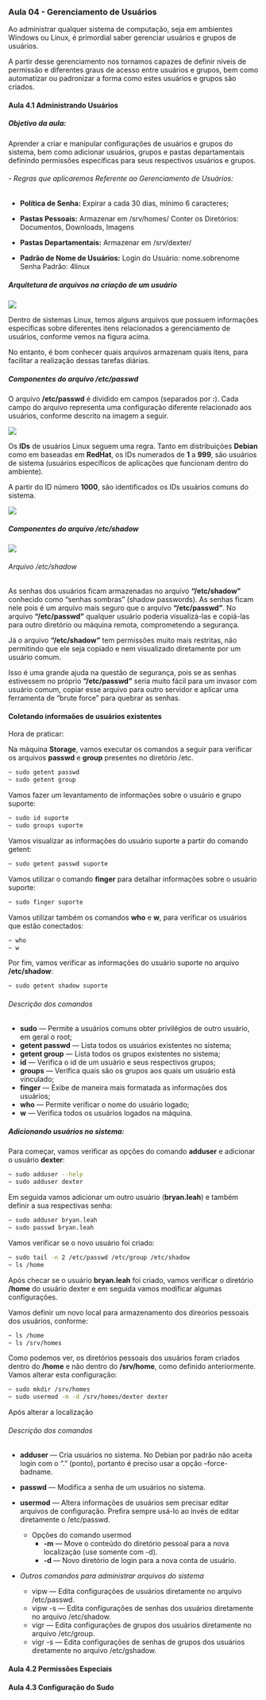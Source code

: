 ### Aula 04 -  Gerenciamento de Usuários

Ao administrar qualquer sistema de computação, seja em ambientes Windows ou Linux, é primordial saber gerenciar usuários e grupos de usuários.

A partir desse gerenciamento nos tornamos capazes de definir níveis de permissão e diferentes graus de acesso entre usuários e grupos, bem como automatizar ou padronizar a forma como estes usuários e grupos são criados.


#### Aula 4.1 Administrando Usuários

##### Objetivo da aula:
Aprender a criar e manipular configurações de usuários e grupos do sistema, bem como adicionar usuários, grupos e pastas departamentais definindo permissões específicas para seus respectivos usuários e grupos.

###### - Regras que aplicaremos Referente ao Gerenciamento de Usuários:

- **Política de Senha:**
Expirar a cada 30 dias, mínimo 6 caracteres;

- **Pastas Pessoais:**
Armazenar em /srv/homes/
Conter os Diretórios: Documentos, Downloads, Imagens

- **Pastas Departamentais:**
Armazenar em /srv/dexter/

- **Padrão de Nome de Usuários:**
Login do Usuário: nome.sobrenome
Senha Padrão: 4linux



##### Arquitetura de arquivos na criação de um usuário

![](assets/Aula_5-21c98e02.png)

Dentro de sistemas Linux, temos alguns arquivos que possuem informações específicas sobre diferentes itens relacionados a gerenciamento de usuários, conforme vemos na figura acima.

No entanto, é bom conhecer quais arquivos armazenam quais itens, para facilitar a realização dessas tarefas diárias.


##### Componentes do arquivo /etc/passwd

O arquivo **/etc/passwd** é dividido em campos (separados por **:**). Cada campo do arquivo representa uma configuração diferente relacionado aos usuários, conforme descrito na imagem a seguir.

![](assets/Aula_5-aa2ecdfa.png)

Os **IDs** de usuários Linux seguem uma regra. Tanto em distribuições **Debian** como em baseadas em **RedHat**, os IDs numerados de **1** a **999**, são usuários de sistema (usuários específicos de aplicações que funcionam dentro do ambiente).

A partir do ID número **1000**, são identificados os IDs usuários comuns do sistema.

![](assets/Aula_5-5043f20a.png)

##### Componentes do arquivo /etc/shadow

![](assets/Aula_5-d0b4e477.png)

###### Arquivo /etc/shadow

As senhas dos usuários ficam armazenadas no arquivo **“/etc/shadow”** conhecido como “senhas sombras” (shadow passwords). As senhas ficam nele pois é um arquivo mais seguro que o arquivo
**“/etc/passwd”**. No arquivo **“/etc/passwd”** qualquer usuário poderia visualizá-las e copiá-las para outro diretório ou máquina remota, comprometendo a segurança.

Já o arquivo **“/etc/shadow”** tem permissões muito mais restritas, não permitindo que ele seja copiado e nem visualizado diretamente por um usuário comum.

Isso é uma grande ajuda na questão de segurança, pois se as senhas estivessem no próprio **”/etc/passwd”** seria muito fácil para um invasor com usuário comum, copiar esse arquivo para outro servidor e aplicar uma ferramenta de “brute force” para quebrar as senhas.


#### Coletando informaões de usuários existentes
Hora de praticar:

Na máquina **Storage**, vamos executar os comandos a seguir para verificar os arquivos **passwd** e **group** presentes no diretório /etc.

```bash
~ sudo getent passwd
~ sudo getent group
```

Vamos fazer um levantamento de informações sobre o usuário e grupo suporte:
```bash
~ sudo id suporte
~ sudo groups suporte
```

Vamos visualizar as informações do usuário suporte a partir do comando getent:
```bash
~ sudo getent passwd suporte
```

Vamos utilizar o comando **finger** para detalhar informações sobre o usuário suporte:
```bash
~ sudo finger suporte
```

Vamos utilizar também os comandos **who** e **w**, para verificar os usuários que estão conectados:
```bash
~ who
~ w
```

Por fim, vamos verificar as informações do usuário suporte no arquivo **/etc/shadow**:
```bash
~ sudo getent shadow suporte
```


###### Descrição dos comandos

- **sudo** — Permite a usuários comuns obter privilégios de outro usuário, em geral o root;
- **getent passwd** — Lista todos os usuários existentes no sistema;
- **getent group** — Lista todos os grupos existentes no sistema;
- **id** — Verifica o id de um usuário e seus respectivos grupos;
- **groups** — Verifica quais são os grupos aos quais um usuário está vinculado;
- **finger** — Exibe de maneira mais formatada as informações dos usuários;
- **who** — Permite verificar o nome do usuário logado;
- **w** — Verifica todos os usuários logados na máquina.


##### Adicionando usuários no sistema:

Para começar, vamos verificar as opções do comando **adduser** e adicionar o usuário **dexter**:

```bash
~ sudo adduser --help
~ sudo adduser dexter
```

Em seguida vamos adicionar um outro usuário (**bryan.leah**) e também definir a sua respectivas senha:

```bash
~ sudo adduser bryan.leah
~ sudo passwd bryan.leah
```

Vamos verificar se o novo usuário foi criado:

```bash
~ sudo tail -n 2 /etc/passwd /etc/group /etc/shadow
~ ls /home
```

Após checar se o usuário **bryan.leah** foi criado, vamos verificar o diretório **/home** do usuário dexter e em seguida vamos modificar algumas configurações.

Vamos definir um novo local para armazenamento dos direorios pessoais dos usuários, conforme:

```bash
~ ls /home
~ ls /srv/homes
```

Como podemos ver, os diretórios pessoais dos usuários foram criados dentro do **/home** e não dentro do **/srv/home**, como definido anteriormente. Vamos alterar esta configuração:


```bash
~ sudo mkdir /srv/homes
~ sudo usermod -m -d /srv/homes/dexter dexter
```

Após alterar a localização 

###### Descrição dos comandos

- **adduser** — Cria usuários no sistema. No Debian por padrão não aceita login com o “.” (ponto),
portanto é preciso usar a opção –force-badname.
- **passwd** — Modifica a senha de um usuários no sistema.
- **usermod** — Altera informações de usuários sem precisar editar arquivos de configuração.
Prefira sempre usá-lo ao invés de editar diretamente o /etc/passwd.
  - Opções do comando usermod
    - **-m** — Move o conteúdo do diretório pessoal para a nova localização (use somente com -d).
    - **-d** — Novo diretório de login para a nova conta de usuário.

- *Outros comandos para administrar arquivos do sistema*
  - vipw — Edita configurações de usuários diretamente no arquivo /etc/passwd.
  - vipw -s — Edita configurações de senhas dos usuários diretamente no arquivo /etc/shadow.
  - vigr — Edita configurações de grupos dos usuários diretamente no arquivo /etc/group.
  - vigr -s — Edita configurações de senhas de grupos dos usuários diretamente no arquivo
/etc/gshadow.




#### Aula 4.2 Permissões Especiais




#### Aula 4.3 Configuração do Sudo
